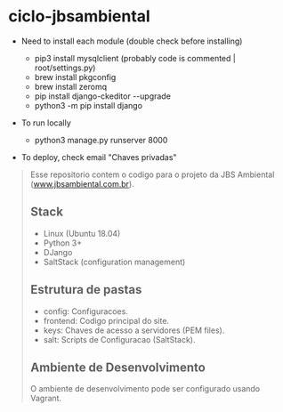 # ciclo-jbsambiental
- Need to install each module (double check before installing)
    - pip3 install mysqlclient (probably code is commented | root/settings.py)
    - brew install pkgconfig
    - brew install zeromq
    - pip install django-ckeditor --upgrade
    - python3 -m pip install django

- To run locally
    - python3 manage.py runserver 8000

- To deploy, check email "Chaves privadas"


> Esse repositorio contem o codigo para o projeto da JBS Ambiental (www.jbsambiental.com.br).
> 
> ## Stack
> 
> - Linux (Ubuntu 18.04)
> - Python 3+
> - DJango
> - SaltStack (configuration management)
> 
> ## Estrutura de pastas
>
> - config: Configuracoes.
> - frontend: Codigo principal do site.
> - keys: Chaves de acesso a servidores (PEM files).
> - salt: Scripts de Configuracao (SaltStack).
> 
> ## Ambiente de Desenvolvimento
> 
> O ambiente de desenvolvimento pode ser configurado usando Vagrant.